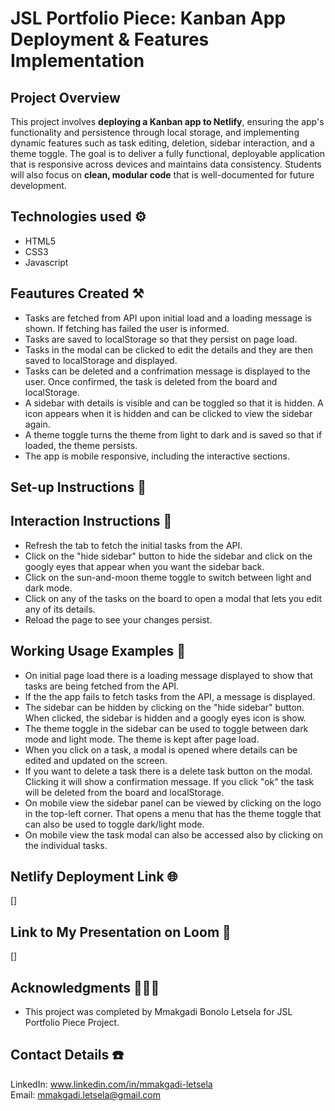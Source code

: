 # JSL Portfolio Piece: Kanban App Deployment & Features Implementation

## Project Overview

This project involves **deploying a Kanban app to Netlify**, ensuring the app's functionality and persistence through local storage, and implementing dynamic features such as task editing, deletion, sidebar interaction, and a theme toggle. The goal is to deliver a fully functional, deployable application that is responsive across devices and maintains data consistency. Students will also focus on **clean, modular code** that is well-documented for future development.

## Technologies used ⚙️
- HTML5
- CSS3
- Javascript

## Feautures Created  ⚒️
- Tasks are fetched from API upon initial load and a loading message is shown. If fetching has failed the user is informed.
- Tasks are saved to localStorage so that they persist on page load.
- Tasks in the modal can be clicked to edit the details and they are then saved to localStorage and displayed.
- Tasks can be deleted and a confrimation message is displayed to the user. Once confirmed, the task is deleted from the board and localStorage.
- A sidebar with details is visible and can be toggled so that it is hidden. A icon appears when it is hidden and can be clicked to view the sidebar again.
- A theme toggle turns the theme from light to dark and is saved so that if loaded, the theme persists.
- The app is mobile responsive, including the interactive sections.


## Set-up Instructions 🚧

## Interaction Instructions 🔭
- Refresh the tab to fetch the initial tasks from the API.
- Click on the "hide sidebar" button to hide the sidebar and click on the googly eyes that appear when you want the sidebar back.
- Click on the sun-and-moon theme toggle to switch between light and dark mode.
- Click on any of the tasks on the board to open a modal that lets you edit any of its details.
- Reload the page to see your changes persist.


## Working Usage Examples 💯
- On initial page load there is a loading message displayed to show that tasks are being fetched from the API.
- If the the app fails to fetch tasks from the API, a message is displayed.
- The sidebar can be hidden by clicking on the "hide sidebar" button. When clicked, the sidebar is hidden and a googly eyes icon is show.
- The theme toggle in the sidebar can be used to toggle between dark mode and light mode. The theme is kept after page load.
- When you click on a task, a modal is opened where details can be edited and updated on the screen.
- If you want to delete a task there is a delete task button on the modal. Clicking it will show a confirmation message. If you click "ok" the task will be deleted from the board and localStorage.
- On mobile view the sidebar panel can be viewed by clicking on the logo in the top-left corner. That opens a menu that has the theme toggle that can also be used to toggle dark/light mode.
- On mobile view the task modal can also be accessed also by clicking on the individual tasks. 


## Netlify Deployment Link 🌐
<My Website Link>[]

## Link to My Presentation on Loom 🎦
<My Presentation Link>[]

## Acknowledgments 🧑‍🤝‍🧑
- This project was completed by Mmakgadi Bonolo Letsela for JSL Portfolio Piece Project.

## Contact Details ☎️
LinkedIn: www.linkedin.com/in/mmakgadi-letsela   
Email:    mmakgadi.letsela@gmail.com
